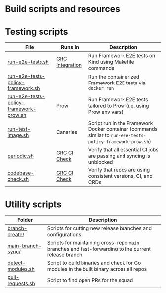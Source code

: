 # Build scripts and resources

# Testing scripts

| File                                                                                 | Runs In                                                 | Description                                                                                                 |
| ------------------------------------------------------------------------------------ | ------------------------------------------------------- | ----------------------------------------------------------------------------------------------------------- |
| [run-e2e-tests.sh](./run-e2e-tests.sh)                                               | [GRC Integration](../.github/workflows/integration.yml) | Run Framework E2E tests on Kind using Makefile commands                                                     |
| [run-e2e-tests-policy-framework.sh](./run-e2e-tests-policy-framework.sh)             |                                                         | Run the containerized Framework E2E tests via `docker run`                                                  |
| [run-e2e-tests-policy-framework-prow.sh](./run-e2e-tests-policy-framework-prow.sh)   | Prow                                                    | Run Framework E2E tests tailored to Prow (i.e. using Prow env vars)                                         |
| [run-test-image.sh](./run-test-image.sh)                                             | Canaries                                                | Script run in the Framework Docker container (commands similar to `run-e2e-tests-policy-framework-prow.sh`) |
| [periodic.sh](./periodic.sh)                                                         | [GRC CI Check](../.github/workflows/repo-config.yml)    | Verify that all essential CI jobs are passing and syncing is unblocked                                      |
| [codebase-check.sh](./codebase-check.sh)                                             | [GRC CI Check](../.github/workflows/repo-config.yml)    | Verify that repos are using consistent versions, CI, and CRDs                                               |

# Utility scripts

| Folder                                    | Description                                                                                          |
| ----------------------------------------- | ---------------------------------------------------------------------------------------------------- |
| [branch-create/](./branch-create/)        | Scripts for cutting new release branches and configurations                                          |
| [main-branch-sync/](./main-branch-sync/)  | Scripts for maintaining cross-repo `main` branches and fast-forwarding to the current release branch |
| [detect-modules.sh](./detect-modules.sh) | Script to build binaries and check for Go modules in the built binary across all repos               |
| [pull-requests.sh](./pull-requests.sh) | Script to find open PRs for the squad |
